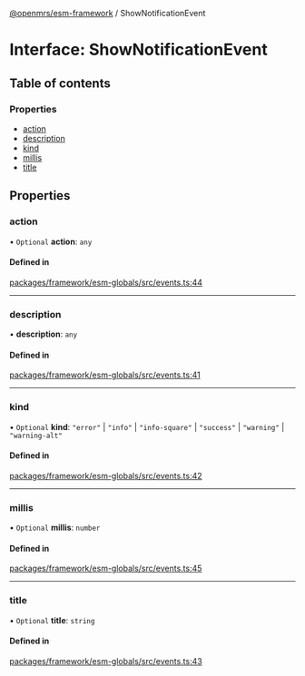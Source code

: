 [@openmrs/esm-framework](../API.md) / ShowNotificationEvent

# Interface: ShowNotificationEvent

## Table of contents

### Properties

- [action](ShowNotificationEvent.md#action)
- [description](ShowNotificationEvent.md#description)
- [kind](ShowNotificationEvent.md#kind)
- [millis](ShowNotificationEvent.md#millis)
- [title](ShowNotificationEvent.md#title)

## Properties

### action

• `Optional` **action**: `any`

#### Defined in

[packages/framework/esm-globals/src/events.ts:44](https://github.com/kirwea/openmrs-esm-core/blob/main/packages/framework/esm-globals/src/events.ts#L44)

___

### description

• **description**: `any`

#### Defined in

[packages/framework/esm-globals/src/events.ts:41](https://github.com/kirwea/openmrs-esm-core/blob/main/packages/framework/esm-globals/src/events.ts#L41)

___

### kind

• `Optional` **kind**: ``"error"`` \| ``"info"`` \| ``"info-square"`` \| ``"success"`` \| ``"warning"`` \| ``"warning-alt"``

#### Defined in

[packages/framework/esm-globals/src/events.ts:42](https://github.com/kirwea/openmrs-esm-core/blob/main/packages/framework/esm-globals/src/events.ts#L42)

___

### millis

• `Optional` **millis**: `number`

#### Defined in

[packages/framework/esm-globals/src/events.ts:45](https://github.com/kirwea/openmrs-esm-core/blob/main/packages/framework/esm-globals/src/events.ts#L45)

___

### title

• `Optional` **title**: `string`

#### Defined in

[packages/framework/esm-globals/src/events.ts:43](https://github.com/kirwea/openmrs-esm-core/blob/main/packages/framework/esm-globals/src/events.ts#L43)
